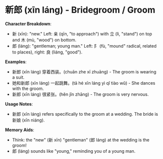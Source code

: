 # **新郎 (xīn láng) - Bridegroom / Groom**

**Character Breakdown**:  
- 新 (xīn): "new." Left: 亲 (qīn, "to approach") with 立 (lì, "stand") on top and 木 (mù, "wood") on bottom.  
- 郎 (láng): "gentleman; young man." Left: 阝 (fù, "mound" radical, related to places), right: 良 (liáng, "good").

**Examples**:  
- 新郎 (xīn láng) 穿着西装。(chuān zhe xī zhuāng) - The groom is wearing a suit.  
- 她和新郎 (xīn láng) 一起跳舞。(tā hé xīn láng yì qǐ tiào wǔ) - She dances with the groom.  
- 新郎 (xīn láng) 很紧张。(hěn jǐn zhāng) - The groom is very nervous.

**Usage Notes**:  
- 新郎 (xīn láng) refers specifically to the groom at a wedding. The bride is 新娘 (xīn niáng).

**Memory Aids**:  
- Think: the "new" (新 xīn) "gentleman" (郎 láng) at the wedding is the groom!  
- 郎 (láng) sounds like "young," reminding you of a young man.